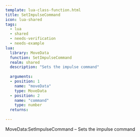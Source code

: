 ```yaml
---
template: lua-class-function.html
title: SetImpulseCommand
icon: lua-shared
tags:
  - lua
  - shared
  - needs-verification
  - needs-example
lua:
  library: MoveData
  function: SetImpulseCommand
  realm: shared
  description: "Sets the impulse command"
  
  arguments:
  - position: 1
    name: "moveData"
    type: MoveData
  - position: 2
    name: "command"
    type: number
  returns:
    
---
```


<div class="lua__search__keywords">
MoveData:SetImpulseCommand &#x2013; Sets the impulse command
</div>
